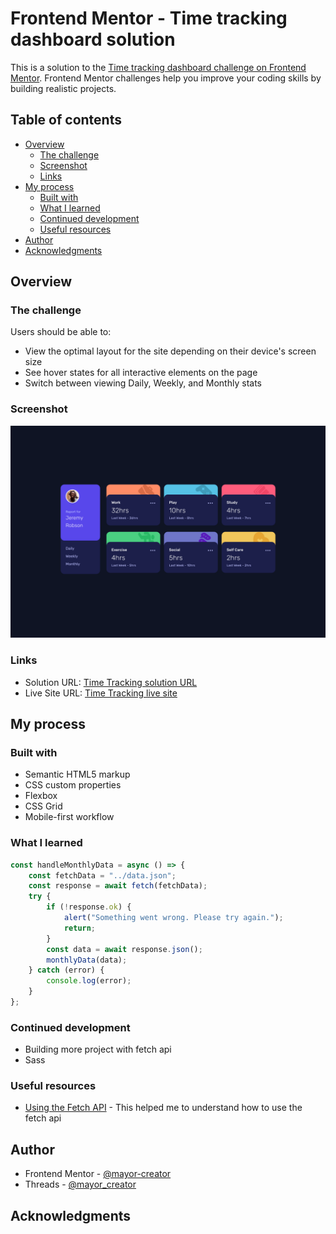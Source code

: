 # Frontend Mentor - Time tracking dashboard solution

This is a solution to the [Time tracking dashboard challenge on Frontend Mentor](https://www.frontendmentor.io/challenges/time-tracking-dashboard-UIQ7167Jw). Frontend Mentor challenges help you improve your coding skills by building realistic projects.

## Table of contents

- [Overview](#overview)
  - [The challenge](#the-challenge)
  - [Screenshot](#screenshot)
  - [Links](#links)
- [My process](#my-process)
  - [Built with](#built-with)
  - [What I learned](#what-i-learned)
  - [Continued development](#continued-development)
  - [Useful resources](#useful-resources)
- [Author](#author)
- [Acknowledgments](#acknowledgments)

## Overview

### The challenge

Users should be able to:

- View the optimal layout for the site depending on their device's screen size
- See hover states for all interactive elements on the page
- Switch between viewing Daily, Weekly, and Monthly stats

### Screenshot

![Solution screen shot](./timeTrackingdashboard.png)

### Links

- Solution URL: [Time Tracking solution URL](https://github.com/mayor-creator/time_tracking_dashboard_component)
- Live Site URL: [Time Tracking live site](https://time-tracking-dashboard-component.vercel.app/)

## My process

### Built with

- Semantic HTML5 markup
- CSS custom properties
- Flexbox
- CSS Grid
- Mobile-first workflow

### What I learned

```js
const handleMonthlyData = async () => {
	const fetchData = "../data.json";
	const response = await fetch(fetchData);
	try {
		if (!response.ok) {
			alert("Something went wrong. Please try again.");
			return;
		}
		const data = await response.json();
		monthlyData(data);
	} catch (error) {
		console.log(error);
	}
};
```

### Continued development

- Building more project with fetch api
- Sass

### Useful resources

- [Using the Fetch API](https://developer.mozilla.org/en-US/docs/Web/API/Fetch_API/Using_Fetch?utm_medium=firefox-desktop&utm_source=firefox-suggest&utm_campaign=firefox-mdn-web-docs-suggestion-experiment&utm_content=treatment) - This helped me to understand how to use the fetch api

## Author

- Frontend Mentor - [@mayor-creator](https://www.frontendmentor.io/profile/mayor-creator)
- Threads - [@mayor_creator](https://www.threads.net/@mayor_creator)

## Acknowledgments
